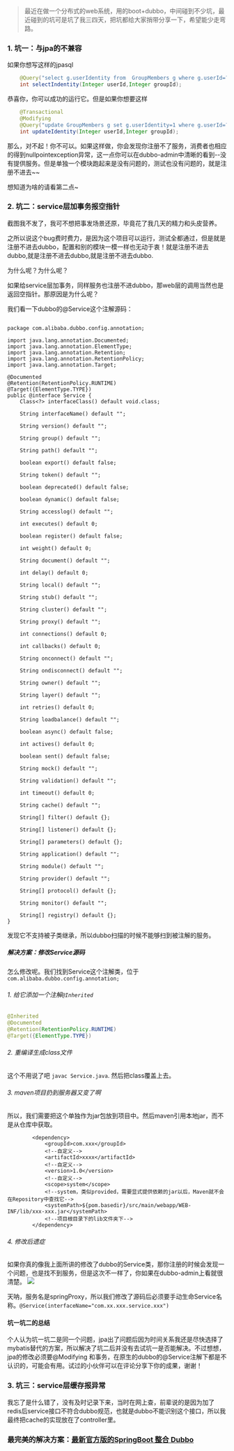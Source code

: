 >最近在做一个分布式的web系统，用的boot+dubbo，中间碰到不少坑，最近碰到的坑可是坑了我三四天，把坑都给大家捎带分享一下，希望能少走弯路。

###   1. 坑一：与jpa的不兼容

如果你想写这样的jpasql
```java
    @Query("select g.userIdentity from  GroupMembers g where g.userId=?1 and g.groupId=?2")
    int selectIndentity(Integer userId,Integer groupId);
```
恭喜你，你可以成功的运行它。但是如果你想要这样
```java
    @Transactional
    @Modifying
    @Query("update GroupMembers g set g.userIdentity=1 where g.userId=?1 and g.groupId=?2")
    int updateIdentity(Integer userId,Integer groupId);
```
那么，对不起！你不可以。如果这样做，你会发现你注册不了服务，消费者也相应的得到nullpointexception异常，这一点你可以在dubbo-admin中清晰的看到--没有提供服务。但是单独一个模块跑起来是没有问题的，测试也没有问题的，就是注册不进去~~

想知道为啥的请看第二点~

###   2. 坑二：service层加事务报空指针
截图我不发了，我可不想把事发场景还原，毕竟花了我几天的精力和头皮营养。

之所以说这个bug费时费力，是因为这个项目可以运行，测试全都通过，但是就是注册不进去dubbo，配置和别的模块一模一样也无动于衷！就是注册不进去dubbo,就是注册不进去dubbo,就是注册不进去dubbo.

为什么呢？为什么呢？

如果给service层加事务，同样服务也注册不进dubbo，那web层的调用当然也是返回空指针。那原因是为什么呢？

我们看一下dubbo的@Service这个注解源码：

```

package com.alibaba.dubbo.config.annotation;

import java.lang.annotation.Documented;
import java.lang.annotation.ElementType;
import java.lang.annotation.Retention;
import java.lang.annotation.RetentionPolicy;
import java.lang.annotation.Target;

@Documented
@Retention(RetentionPolicy.RUNTIME)
@Target({ElementType.TYPE})
public @interface Service {
    Class<?> interfaceClass() default void.class;

    String interfaceName() default "";

    String version() default "";

    String group() default "";

    String path() default "";

    boolean export() default false;

    String token() default "";

    boolean deprecated() default false;

    boolean dynamic() default false;

    String accesslog() default "";

    int executes() default 0;

    boolean register() default false;

    int weight() default 0;

    String document() default "";

    int delay() default 0;

    String local() default "";

    String stub() default "";

    String cluster() default "";

    String proxy() default "";

    int connections() default 0;

    int callbacks() default 0;

    String onconnect() default "";

    String ondisconnect() default "";

    String owner() default "";

    String layer() default "";

    int retries() default 0;

    String loadbalance() default "";

    boolean async() default false;

    int actives() default 0;

    boolean sent() default false;

    String mock() default "";

    String validation() default "";

    int timeout() default 0;

    String cache() default "";

    String[] filter() default {};

    String[] listener() default {};

    String[] parameters() default {};

    String application() default "";

    String module() default "";

    String provider() default "";

    String[] protocol() default {};

    String monitor() default "";

    String[] registry() default {};
}

```

发现它不支持被子类继承，所以dubbo扫描的时候不能够扫到被注解的服务。

#####    解决方案：修改Service源码
怎么修改呢。我们找到Service这个注解类，位于`com.alibaba.dubbo.config.annotation;` 
######   1. 给它添加一个注解`@Inherited`
```java
@Inherited
@Documented
@Retention(RetentionPolicy.RUNTIME)
@Target({ElementType.TYPE})
```
######   2. 重编译生成class文件
这个不用说了吧  `javac Service.java`.
然后把class覆盖上去。

######   3. maven项目扔到服务器又变了啊

所以，我们需要把这个单独作为jar包放到项目中。然后maven引用本地jar，而不是从仓库中获取。
```
        <dependency>
            <groupId>com.xxx</groupId>
            <!--自定义-->
            <artifactId>xxxx</artifactId>
            <!--自定义-->
            <version>1.0</version>
            <!--自定义-->
            <scope>system</scope>
            <!--system，类似provided，需要显式提供依赖的jar以后，Maven就不会在Repository中查找它-->
            <systemPath>${pom.basedir}/src/main/webapp/WEB-INF/lib/xxx-xxx.jar</systemPath>
            <!--项目根目录下的lib文件夹下-->
        </dependency>
```
######   4. 修改后遗症
如果你真的像我上面所讲的修改了dubbo的Service类，那你注册的时候会发现一个问题，也是找不到服务，但是这次不一样了，你如果在dubbo-admin上看就很清楚。
![](https://upload-images.jianshu.io/upload_images/5786888-5805391f30411c02.png?imageMogr2/auto-orient/strip%7CimageView2/2/w/1240)

天呐，服务名是springProxy，所以我们修改了源码后必须要手动生命Service名称。`@Service(interfaceName="com.xx.xxx.service.xxx")`



####    坑一坑二的总结
个人认为坑一坑二是同一个问题，jpa出了问题后因为时间关系我还是尽快选择了mybatis替代的方案，所以解决了坑二后并没有去试坑一是否能解决。不过想想，jpa的修改必须要@Modifying 和事务，在原生的dubbo的@Service注解下都是不认识的，可能会有用。试过的小伙伴可以在评论分享下你的成果，谢谢！


###   3. 坑三：service层缓存报异常

我忘了是什么错了，没有及时记录下来，当时在网上查，前辈说的是因为加了redis后service接口不符合dubbo规范，也就是dubbo不能识别这个接口，所以我最终把cache的实现放在了controller里。


###   最完美的解决方案：[最新官方版的SpringBoot 整合 Dubbo](https://www.jianshu.com/p/b462b8cb99ce)
